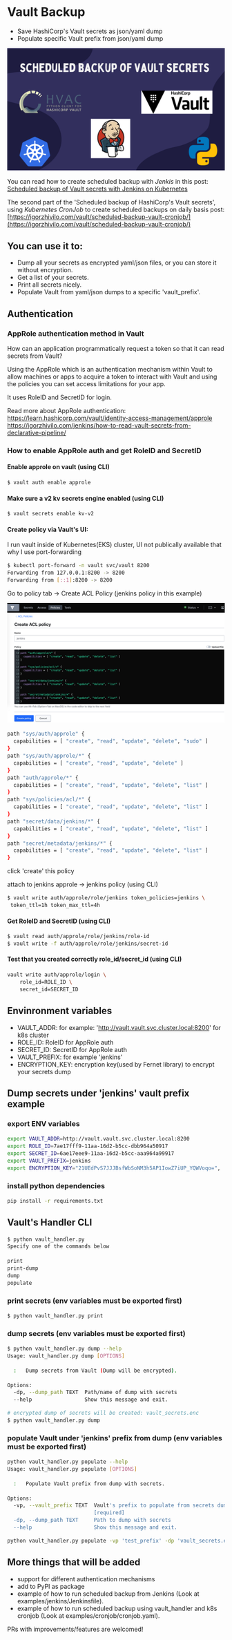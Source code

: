 # Vault Backup

* Save HashiCorp's Vault secrets as json/yaml dump 
* Populate specific Vault prefix from json/yaml dump 

![vault-backup](images/logo.png)

You can read how to create scheduled backup with *Jenkis* in this post:
[Scheduled backup of Vault secrets with Jenkins on Kubernetes](https://igorzhivilo.com/vault/scheduled-backup-vault-secrets/)

The second part of the 'Scheduled backup of HashiCorp's Vault secrets', using *Kubernetes CronJob* to create scheduled backups on daily basis post: [https://igorzhivilo.com/vault/scheduled-backup-vault-cronjob/](https://igorzhivilo.com/vault/scheduled-backup-vault-cronjob/)

## You can use it to:

* Dump all your secrets as encrypted yaml/json files, or you can store it without encryption.
* Get a list of your secrets.
* Print all secrets nicely.
* Populate Vault from yaml/json dumps to a specific 'vault_prefix'.

## Authentication

### AppRole authentication method in Vault
How can an application programmatically request a token so that it can read secrets from Vault?

Using the AppRole which is an authentication mechanism within Vault to allow machines or apps to acquire a token to interact with Vault and using the policies you can set access limitations for your app.

It uses RoleID and SecretID for login.

Read more about AppRole authentication: 
https://learn.hashicorp.com/vault/identity-access-management/approle
https://igorzhivilo.com/jenkins/how-to-read-vault-secrets-from-declarative-pipeline/

### How to enable AppRole auth and get RoleID and SecretID

#### Enable approle on vault (using CLI)

``` bash
$ vault auth enable approle
```

#### Make sure a v2 kv secrets engine enabled (using CLI)

``` bash
$ vault secrets enable kv-v2
```

#### Create policy via Vault's UI:

I run vault inside of Kubernetes(EKS) cluster, UI not publically available that why I use port-forwarding

``` bash
$ kubectl port-forward -n vault svc/vault 8200
Forwarding from 127.0.0.1:8200 -> 8200
Forwarding from [::1]:8200 -> 8200
```

Go to policy tab -> Create ACL Policy (jenkins policy in this example)

![vault-backup](images/1.png)

``` bash
path "sys/auth/approle" {
  capabilities = [ "create", "read", "update", "delete", "sudo" ]
}
path "sys/auth/approle/*" {
  capabilities = [ "create", "read", "update", "delete" ]
}
path "auth/approle/*" {
  capabilities = [ "create", "read", "update", "delete", "list" ]
}
path "sys/policies/acl/*" {
  capabilities = [ "create", "read", "update", "delete", "list" ]
}
path "secret/data/jenkins/*" {
  capabilities = [ "create", "read", "update", "delete", "list" ]
}
path "secret/metadata/jenkins/*" {
  capabilities = [ "create", "read", "update", "delete", "list" ]
}
```

click 'create' this policy

attach to jenkins approle -> jenkins policy (using CLI)

``` bash
$ vault write auth/approle/role/jenkins token_policies=jenkins \
 token_ttl=1h token_max_ttl=4h
```

#### Get RoleID and SecretID (using CLI)

``` bash
$ vault read auth/approle/role/jenkins/role-id
$ vault write -f auth/approle/role/jenkins/secret-id
```

#### Test that you created correctly role_id/secret_id (using CLI)

``` bash
vault write auth/approle/login \
    role_id=ROLE_ID \
    secret_id=SECRET_ID
```

## Envinronment variables

* VAULT_ADDR: for example: 'http://vault.vault.svc.cluster.local:8200' for k8s cluster
* ROLE_ID:  RoleID for AppRole auth
* SECRET_ID:  SecretID for AppRole auth   
* VAULT_PREFIX: for example 'jenkins'
* ENCRYPTION_KEY: encryption key(used by Fernet library) to encrypt your secrets dump

## Dump secrets under 'jenkins' vault prefix example

### export ENV variables

``` bash
export VAULT_ADDR=http://vault.vault.svc.cluster.local:8200
export ROLE_ID=7ae17fff9-11aa-16d2-b5cc-dbb964a50917
export SECRET_ID=6ae17eee9-11aa-16d2-b5cc-aaa964a99917
export VAULT_PREFIX=jenkins
export ENCRYPTION_KEY="21UEdPvS7JJJBsfWbSoNM3h5AP1IowZ7iUP_YQWVoqo=",
```

###  install python dependencies

``` bash
pip install -r requirements.txt
```

## Vault's Handler CLI

``` bash
$ python vault_handler.py
Specify one of the commands below

print
print-dump
dump
populate
```

### print secrets (env variables must be exported first)

``` bash
$ python vault_handler.py print
```

### dump secrets (env variables must be exported first)

``` bash
$ python vault_handler.py dump --help
Usage: vault_handler.py dump [OPTIONS]

  :   Dump secrets from Vault (Dump will be encrypted).

Options:
  -dp, --dump_path TEXT  Path/name of dump with secrets
  --help                 Show this message and exit.
```

``` bash
# encrypted dump of secrets will be created: vault_secrets.enc
$ python vault_handler.py dump
```

### populate Vault under 'jenkins' prefix from dump (env variables must be exported first)

``` bash
python vault_handler.py populate --help
Usage: vault_handler.py populate [OPTIONS]

  :   Populate Vault prefix from dump with secrets.

Options:
  -vp, --vault_prefix TEXT  Vault's prefix to populate from secrets dump
                            [required]
  -dp, --dump_path TEXT     Path to dump with secrets
  --help                    Show this message and exit.
```

``` bash
python vault_handler.py populate -vp 'test_prefix' -dp 'vault_secrets.enc' 
```

## More things that will be added

* support for different authentication mechanisms
* add to PyPI as package
* example of how to run scheduled backup from Jenkins (Look at examples/jenkins/Jenkinsfile).
* example of how to run scheduled backup using vault_handler and k8s cronjob (Look at examples/cronjob/cronjob.yaml).

PRs with improvements/features are welcomed!

